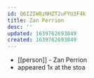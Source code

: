 ```yaml
---
id: Q6IZIW8zNHZT2uFYU3F4k
title: Zan Perrion
desc: ''
updated: 1639762693849
created: 1639762693849
---
```



- [[person]] - Zan Perrion
- appeared 1x at the stoa
